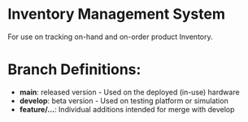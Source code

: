 # Inventory Management System
For use on tracking on-hand and on-order product Inventory.

# Branch Definitions: 
 - **main**: released version - Used on the deployed (in-use) hardware
 - **develop**: beta version - Used on testing platform or simulation
 - **feature/...**: Individual additions intended for merge with develop
